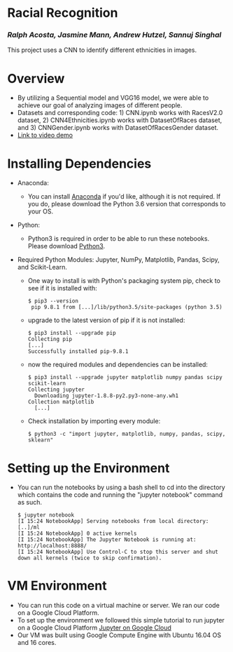 # Racial Recognition
### ***Ralph Acosta,  Jasmine Mann,  Andrew Hutzel,  Sannuj Singhal*** 
This project uses a CNN to identify different ethnicities in images.
# Overview
-  By utilizing a Sequential model and VGG16 model, we were able to achieve our goal of analyzing images of different people.
-  Datasets and corresponding code: 1) CNN.ipynb works with RacesV2.0 dataset, 2) CNN4Ethnicities.ipynb works with DatasetOfRaces dataset, and 3) CNNGender.ipynb works with DatasetOfRacesGender dataset.
- [Link to video demo](https://www.youtube.com/watch?v=tNJC2zIWCiQ&feature=youtu.be)

# Installing Dependencies
- Anaconda:
  - You can install [Anaconda](https://www.anaconda.com/download/#macos) if you'd like, although it is not required. If you do, please download the Python 3.6 version that corresponds to your OS.
  
- Python:
  - Python3 is required in order to be able to run these notebooks. Please download [Python3](https://www.python.org/).

- Required Python Modules: Jupyter, NumPy, Matplotlib, Pandas, Scipy, and Scikit-Learn.
  - One way to install is with Python's packaging system pip, check to see if it is installed with:
     ```
     $ pip3 --version
      pip 9.8.1 from [...]/lib/python3.5/site-packages (python 3.5)
      ```
  - upgrade to the latest version of pip if it is not installed:
    ```
    $ pip3 install --upgrade pip
    Collecting pip
    [...]
    Successfully installed pip-9.8.1
    ```
  - now the required modules and dependencies can be installed:
    ```
    $ pip3 install --upgrade jupyter matplotlib numpy pandas scipy scikit-learn
    Collecting jupyter
      Downloading jupyter-1.8.8-py2.py3-none-any.wh1
    Collection matplotlib
      [...]
    ```
  - Check installation by importing every module:
    ```
    $ python3 -c "import jupyter, matplotlib, numpy, pandas, scipy, sklearn"
    ```
# Setting up the Environment
  - You can run the notebooks by using a bash shell to cd into the directory which contains the code and running the "jupyter notebook" command as such.
    ```
    $ jupyter notebook
    [I 15:24 NotebookApp] Serving notebooks from local directory: [..]/ml
    [I 15:24 NotebookApp] 0 active kernels
    [I 15:24 NotebookApp] The Jupyter Notebook is running at: http://localhost:8888/
    [I 15:24 NotebookApp] Use Control-C to stop this server and shut down all kernels (twice to skip confirmation).

# VM Environment
  - You can run this code on a virtual machine or server. We ran our code on a Google Cloud Platform.
  - To set up the environment we followed this simple tutorial to run jupyter on a Google Cloud Platform [Jupyter on Google Cloud](https://towardsdatascience.com/running-jupyter-notebook-in-google-cloud-platform-in-15-min-61e16da34d52)
  - Our VM was built using Google Compute Engine with Ubuntu 16.04 OS and 16 cores.
